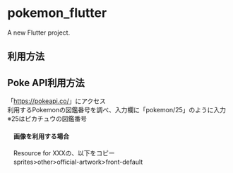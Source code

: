 # pokemon_flutter

A new Flutter project.

## 利用方法


## Poke API利用方法
「<a>https://pokeapi.co/</a>」にアクセス
<br>利用するPokemonの図鑑番号を調べ、入力欄に「pokemon/25」のように入力
<br>※25はピカチュウの図鑑番号
#### 　画像を利用する場合
　Resource for XXXの、以下をコピー
<br>　sprites>other>official-artwork>front-default
